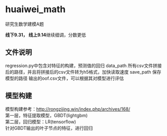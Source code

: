 # huaiwei_math
研究生数学建模A题

**线下9.31， 线上9.14**继续细调，分数更低

## 文件说明
regression.py中包含对特征的构建，预测值的回归
data_path 所有csv文件拼接后的路径，并且将拼接后的csv文件转为h5格式，加快读取速度
save_path 保存模型的路径
输出的oof.csv文件，可以根据其对模型进行评估



## 模型构建
模型构建参考：http://rongzijing.win/index.php/archives/168/  
第一层，特征提取模型，GBDT(lightgbm)  
第二层，回归模型：LR(tensorflow)  
针对GBDT输出的叶子节点的特征，进行回归